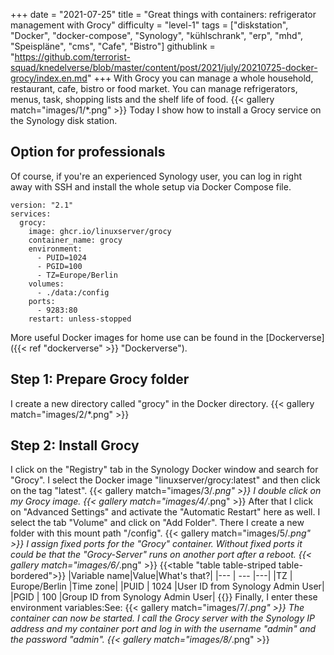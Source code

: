 +++
date = "2021-07-25"
title = "Great things with containers: refrigerator management with Grocy"
difficulty = "level-1"
tags = ["diskstation", "Docker", "docker-compose", "Synology", "kühlschrank", "erp", "mhd", "Speispläne", "cms", "Cafe", "Bistro"]
githublink = "https://github.com/terrorist-squad/knedelverse/blob/master/content/post/2021/july/20210725-docker-grocy/index.en.md"
+++
With Grocy you can manage a whole household, restaurant, cafe, bistro or food market. You can manage refrigerators, menus, task, shopping lists and the shelf life of food.
{{< gallery match="images/1/*.png" >}}
Today I show how to install a Grocy service on the Synology disk station.
## Option for professionals
Of course, if you're an experienced Synology user, you can log in right away with SSH and install the whole setup via Docker Compose file.
```
version: "2.1"
services:
  grocy:
    image: ghcr.io/linuxserver/grocy
    container_name: grocy
    environment:
      - PUID=1024
      - PGID=100
      - TZ=Europe/Berlin
    volumes:
      - ./data:/config
    ports:
      - 9283:80
    restart: unless-stopped

```
More useful Docker images for home use can be found in the [Dockerverse]({{< ref "dockerverse" >}} "Dockerverse").
## Step 1: Prepare Grocy folder
I create a new directory called "grocy" in the Docker directory.
{{< gallery match="images/2/*.png" >}}

## Step 2: Install Grocy
I click on the "Registry" tab in the Synology Docker window and search for "Grocy". I select the Docker image "linuxserver/grocy:latest" and then click on the tag "latest".
{{< gallery match="images/3/*.png" >}}
I double click on my Grocy image.
{{< gallery match="images/4/*.png" >}}
After that I click on "Advanced Settings" and activate the "Automatic Restart" here as well. I select the tab "Volume" and click on "Add Folder". There I create a new folder with this mount path "/config".
{{< gallery match="images/5/*.png" >}}
I assign fixed ports for the "Grocy" container. Without fixed ports it could be that the "Grocy-Server" runs on another port after a reboot.
{{< gallery match="images/6/*.png" >}}
{{<table "table table-striped table-bordered">}}
|Variable name|Value|What's that?|
|--- | --- |---|
|TZ | Europe/Berlin |Time zone|
|PUID | 1024 |User ID from Synology Admin User|
|PGID |	100 |Group ID from Synology Admin User|
{{</table>}}
Finally, I enter these environment variables:See:
{{< gallery match="images/7/*.png" >}}
The container can now be started. I call the Grocy server with the Synology IP address and my container port and log in with the username "admin" and the password "admin".
{{< gallery match="images/8/*.png" >}}
